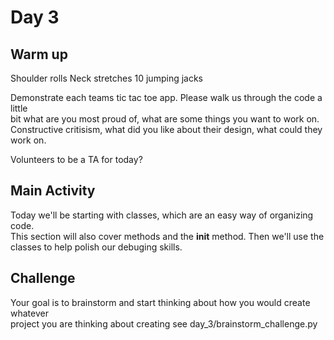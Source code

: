 # Day 3

## Warm up

Shoulder rolls
Neck stretches
10 jumping jacks

Demonstrate each teams tic tac toe app. Please walk us through the code a little \
bit what are you most proud of, what are some things you want to work on. \
Constructive critisism, what did you like about their design, what could they \
work on.

Volunteers to be a TA for today?



## Main Activity

Today we'll be starting with classes, which are an easy way of organizing code. \
This section will also cover methods and the __init__ method. Then we'll use the \
classes to help polish our debuging skills.

## Challenge

Your goal is to brainstorm and start thinking about how you would create whatever \
project you are thinking about creating see day_3/brainstorm_challenge.py

